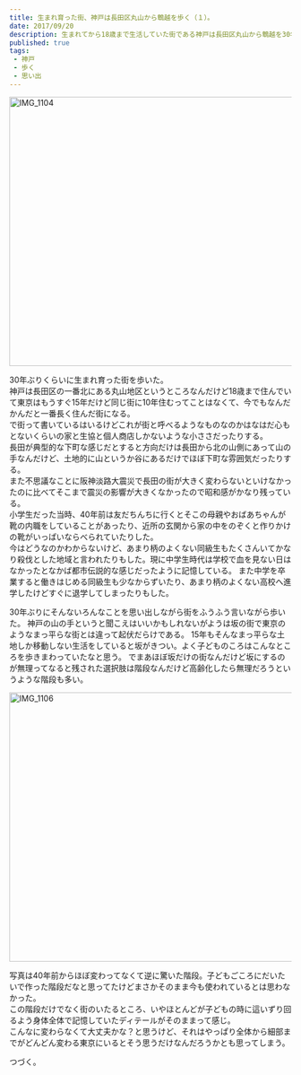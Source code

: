 ```yaml
---
title: 生まれ育った街、神戸は長田区丸山から鵯越を歩く（１）。
date: 2017/09/20
description: 生まれてから18歳まで生活していた街である神戸は長田区丸山から鵯越を30年ぶりくらいに歩いてみた。
published: true
tags: 
 - 神戸
 - 歩く
 - 思い出
---
```


<a data-flickr-embed="true"  href="https://www.flickr.com/photos/shigeki_takeguchi/37136305116/in/dateposted-public/" title="IMG_1104"><img src="https://farm5.staticflickr.com/4388/37136305116_ecd24b7487_z.jpg" width="640" height="480" alt="IMG_1104"></a><script async src="//embedr.flickr.com/assets/client-code.js" charset="utf-8"></script>

30年ぶりくらいに生まれ育った街を歩いた。  
神戸は長田区の一番北にある丸山地区というところなんだけど18歳まで住んでいて東京はもうすぐ15年だけど同じ街に10年住むってことはなくて、今でもなんだかんだと一番長く住んだ街になる。  
で街って書いているはいるけどこれが街と呼べるようなものなのかはなはだ心もとないくらいの家と生協と個人商店しかないような小ささだったりする。  
長田が典型的な下町な感じだとすると方向だけは長田から北の山側にあって山の手なんだけど、土地的に山というか谷にあるだけでほぼ下町な雰囲気だったりする。  
また不思議なことに阪神淡路大震災で長田の街が大きく変わらないといけなかったのに比べてそこまで震災の影響が大きくなかったので昭和感がかなり残っている。  
小学生だった当時、40年前は友だちんちに行くとそこの母親やおばあちゃんが靴の内職をしていることがあったり、近所の玄関から家の中をのぞくと作りかけの靴がいっぱいならべられていたりした。  
今はどうなのかわからないけど、あまり柄のよくない同級生もたくさんいてかなり殺伐とした地域と言われたりもした。現に中学生時代は学校で血を見ない日はなかったとなかば都市伝説的な感じだったように記憶している。
また中学を卒業すると働きはじめる同級生も少なからずいたり、あまり柄のよくない高校へ進学したけどすぐに退学してしまったりもした。

30年ぶりにそんないろんなことを思い出しながら街をふうふう言いながら歩いた。
神戸の山の手というと聞こえはいいかもしれないがようは坂の街で東京のようなまっ平らな街とは違って起伏だらけである。
15年もそんなまっ平らな土地しか移動しない生活をしていると坂がきつい。よく子どものころはこんなところを歩きまわっていたなと思う。
でまあほぼ坂だけの街なんだけど坂にするのが無理ってなると残された選択肢は階段なんだけど高齢化したら無理だろうというような階段も多い。

<a data-flickr-embed="true"  href="https://www.flickr.com/photos/shigeki_takeguchi/37153963572/in/dateposted-public/" title="IMG_1106"><img src="https://farm5.staticflickr.com/4419/37153963572_e921503ded_z.jpg" width="640" height="480" alt="IMG_1106"></a><script async src="//embedr.flickr.com/assets/client-code.js" charset="utf-8"></script>

写真は40年前からほぼ変わってなくて逆に驚いた階段。子どもごころにだいたいで作った階段だなと思ってたけどまさかそのまま今も使われているとは思わなかった。  
この階段だけでなく街のいたるところ、いやほとんどが子どもの時に這いずり回るよう身体全体で記憶していたディテールがそのままって感じ。  
こんなに変わらなくて大丈夫かな？と思うけど、それはやっぱり全体から細部までがどんどん変わる東京にいるとそう思うだけなんだろうかとも思ってしまう。

つづく。
